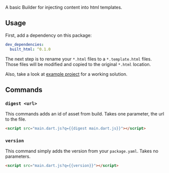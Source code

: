 A basic Builder for injecting content into html templates.

## Usage

First, add a dependency on this package:

```yaml
dev_dependencies:
  built_html: ^0.1.0
```

The next step is to rename your `*.html` files to a `*.template.html` files. Those files will be modified and copied to the original `*.html` location.

Also, take a look at [example project](example/) for a working solution.

## Commands

### `digest <url>`

This commands adds an id of asset from build. Takes one parameter, the url to the file.

```html
<script src="main.dart.js?q={{digest main.dart.js}}"></script>
```

### `version`

This command simply adds the version from your `package.yaml`. Takes no parameters.

```html
<script src="main.dart.js?q={{version}}"></script>
```
